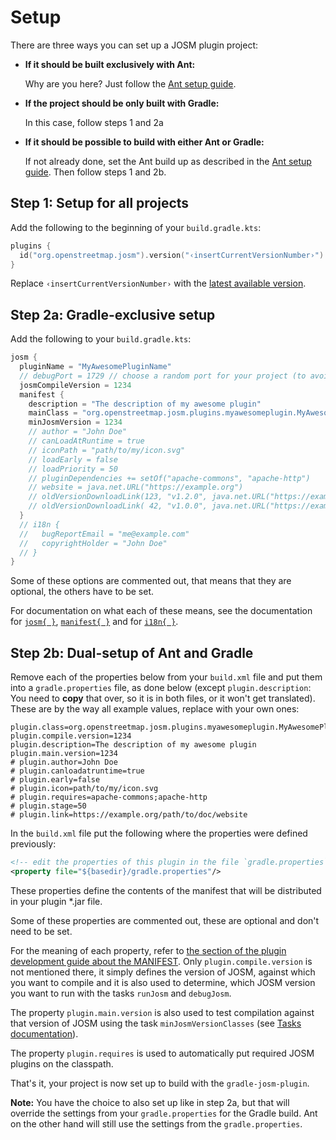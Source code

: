 # Setup

There are three ways you can set up a JOSM plugin project:

* **If it should be built exclusively with Ant:**

  Why are you here? Just follow the [Ant setup guide][1].

* **If the project should be only built with Gradle:**

  In this case, follow steps 1 and 2a

* **If it should be possible to build with either Ant or Gradle:**

  If not already done, set the Ant build up as described in the [Ant setup guide][1]. Then follow steps 1 and 2b.

## Step 1: Setup for all projects

Add the following to the beginning of your `build.gradle.kts`:
```kotlin
plugins {
  id("org.openstreetmap.josm").version("‹insertCurrentVersionNumber›")
}
```
Replace `‹insertCurrentVersionNumber›` with the [latest available version][2].

## Step 2a: Gradle-exclusive setup

Add the following to your `build.gradle.kts`:
```kotlin
josm {
  pluginName = "MyAwesomePluginName"
  // debugPort = 1729 // choose a random port for your project (to avoid clashes with other projects)
  josmCompileVersion = 1234
  manifest {
    description = "The description of my awesome plugin"
    mainClass = "org.openstreetmap.josm.plugins.myawesomeplugin.MyAwesomePlugin"
    minJosmVersion = 1234
    // author = "John Doe"
    // canLoadAtRuntime = true
    // iconPath = "path/to/my/icon.svg"
    // loadEarly = false
    // loadPriority = 50
    // pluginDependencies += setOf("apache-commons", "apache-http")
    // website = java.net.URL("https://example.org")
    // oldVersionDownloadLink(123, "v1.2.0", java.net.URL("https://example.org/download/v1.2.0/MyAwesomePlugin.jar"))
    // oldVersionDownloadLink( 42, "v1.0.0", java.net.URL("https://example.org/download/v1.0.0/MyAwesomePlugin.jar"))
  }
  // i18n {
  //   bugReportEmail = "me@example.com"
  //   copyrightHolder = "John Doe"
  // }
}
```
Some of these options are commented out, that means that they are optional, the others have to be set.

For documentation on what each of these means, see the documentation for [`josm{ }`][3], [`manifest{ }`][4] and for [`i18n{ }`][5].


## Step 2b: Dual-setup of Ant and Gradle

Remove each of the properties below from your `build.xml` file and put them into a `gradle.properties` file, as done below (except `plugin.description`: You need to **copy** that over, so it is in both files, or it won't get translated). These are by the way all example values, replace with your own ones:
```properties
plugin.class=org.openstreetmap.josm.plugins.myawesomeplugin.MyAwesomePlugin
plugin.compile.version=1234
plugin.description=The description of my awesome plugin
plugin.main.version=1234
# plugin.author=John Doe
# plugin.canloadatruntime=true
# plugin.early=false
# plugin.icon=path/to/my/icon.svg
# plugin.requires=apache-commons;apache-http
# plugin.stage=50
# plugin.link=https://example.org/path/to/doc/website
```
In the `build.xml` file put the following where the properties were defined previously:
```xml
<!-- edit the properties of this plugin in the file `gradle.properties` -->
<property file="${basedir}/gradle.properties"/>
```

These properties define the contents of the manifest that will be distributed in your plugin \*.jar file.

Some of these properties are commented out, these are optional and don't need to be set.

For the meaning of each property, refer to [the section of the plugin development guide about the MANIFEST][6]. Only `plugin.compile.version` is not mentioned there, it simply defines the version of JOSM, against which you want to compile and it is also used to determine, which JOSM version you want to run with the tasks `runJosm` and `debugJosm`.

The property `plugin.main.version` is also used to test compilation against that version of JOSM using the task `minJosmVersionClasses` (see [Tasks documentation](./Tasks.md)).

The property `plugin.requires` is used to automatically put required JOSM plugins on the classpath.

That's it, your project is now set up to build with the `gradle-josm-plugin`.

**Note:** You have the choice to also set up like in step 2a, but that will override the settings from your `gradle.properties` for the Gradle build. Ant on the other hand will still use the settings from the `gradle.properties`.

[1]: https://josm.openstreetmap.de/wiki/DevelopersGuide/DevelopingPlugins
[2]: https://plugins.gradle.org/plugin/org.openstreetmap.josm
[3]: https://floscher.gitlab.io/gradle-josm-plugin/kdoc/latest/plugin/plugin/org.openstreetmap.josm.gradle.plugin.config/-josm-plugin-extension/
[4]: https://floscher.gitlab.io/gradle-josm-plugin/kdoc/latest/plugin/plugin/org.openstreetmap.josm.gradle.plugin.config/-josm-manifest/
[5]: https://floscher.gitlab.io/gradle-josm-plugin/kdoc/latest/plugin/plugin/org.openstreetmap.josm.gradle.plugin.config/-i18n-config/
[6]: https://josm.openstreetmap.de/wiki/DevelopersGuide/DevelopingPlugins#ThemanifestfileforaJOSMplugin
